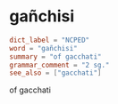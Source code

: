 # gañchisi

``` toml
dict_label = "NCPED"
word = "gañchisi"
summary = "of gacchati"
grammar_comment = "2 sg."
see_also = ["gacchati"]
```

of gacchati

